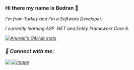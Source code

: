 ### Hi there my name is Bedran 👋

<p><em>I'm from Turkey and I'm a Software Developer.</br>
<p><em>I currently learning ASP .NET and Entity Framework Core 6.</br>

[![Anurag's GitHub stats](https://github-readme-stats.vercel.app/api?username=bedranozcan)](https://github.com/anuraghazra/github-readme-stats)</br>

### 📩 Connect with me:
[![image](https://img.shields.io/badge/LinkedIn-0077B5?style=for-the-badge&logo=linkedin&logoColor=white)](https://www.linkedin.com/in/bedran-ozcan/)
[<img align="left" src="https://img.shields.io/badge/Gmail-D14836?style=for-the-badge&logo=gmail&logoColor=white" />][gmail]

</br>

[gmail]: mailto:bedranozcann@gmail.com

